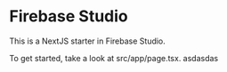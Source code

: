 # Firebase Studio

This is a NextJS starter in Firebase Studio.

To get started, take a look at src/app/page.tsx.
asdasdas